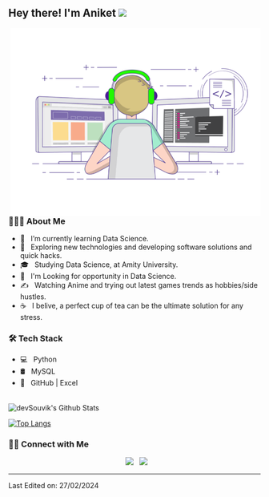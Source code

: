 
        
<h2> Hey there! I'm Aniket <img src="https://github.com/souvikguria98/souvikguria98/blob/master/Hi.gif" width="25"></h2>
<img align="right" alt="GIF" src="https://raw.githubusercontent.com/devSouvik/devSouvik/master/gif3.gif" width="500"/>

<h3> 👨🏻‍💻 About Me </h3>

- 🔭 &nbsp; I’m currently learning Data Science.
- 🤔 &nbsp; Exploring new technologies and developing software solutions and quick hacks.
- 🎓 &nbsp; Studying Data Science, at Amity University. 
- 💼 &nbsp; I'm Looking for opportunity in Data Science.
- ✍️ &nbsp; Watching Anime and trying out latest games trends as hobbies/side hustles.
- ☕ &nbsp; I belive, a perfect cup of tea can be the ultimate solution for any stress. 

<h3>🛠 Tech Stack</h3>

- 💻 &nbsp; Python 
- 🛢 &nbsp; MySQL
- 🔧 &nbsp; GitHub | Excel

<br>

<img align="center" src="https://github-readme-stats.vercel.app/api?username=freakboii-008&include_all_commits=true&count_private=true&show_icons=true&line_height=20&title_color=7A7ADB&icon_color=2234AE&text_color=D3D3D3&bg_color=0,000000,130F40" alt="devSouvik's Github Stats">

</br>


[![Top Langs](https://github-readme-stats.vercel.app/api/top-langs/?username=freakboii-008&layout=compact&text_color=daf7dc&bg_color=151515)](https://github.com/freakboii-008/github-readme-stats)

<h3> 🤝🏻 Connect with Me </h3>

<p align="center">
&nbsp; <a href="https://www.instagram.com/freak_boi008/" target="_blank" rel="noopener noreferrer"><img src="https://img.icons8.com/plasticine/100/000000/instagram-new.png" width="50" /></a>  
<!-- &nbsp; <a href="https://www.linkedin.com/in/" target="_blank" rel="noopener noreferrer"><img src="https://img.icons8.com/plasticine/100/000000/linkedin.png" width="50" /></a> -->
&nbsp; <a href="mailto:aniketpal008@gmail.com" target="_blank" rel="noopener noreferrer"><img src="https://img.icons8.com/plasticine/100/000000/gmail.png"  width="50" /></a>
</p>


----

Last Edited on: 27/02/2024
